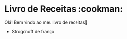 # Livro de Receitas :cookman:

Olá! Bem vindo ao meu livro de receitas:wave:

- Strogonoff de frango
